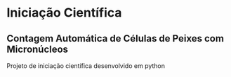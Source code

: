 # Iniciação Científica

## Contagem Automática de Células de Peixes com Micronúcleos

Projeto de iniciação científica desenvolvido em python
